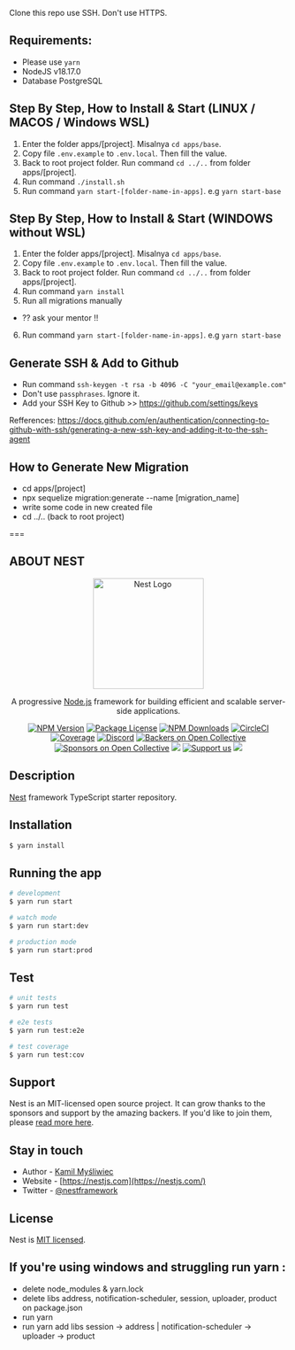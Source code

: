 Clone this repo use SSH. Don't use HTTPS.

## Requirements:
- Please use `yarn`
- NodeJS v18.17.0
- Database PostgreSQL

## Step By Step, How to Install & Start (LINUX / MACOS / Windows WSL)
1. Enter the folder apps/[project]. Misalnya `cd apps/base`.
2. Copy file `.env.example` to `.env.local`. Then fill the value.
3. Back to root project folder. Run command `cd ../..` from folder apps/[project].
4. Run command `./install.sh`
5. Run command `yarn start-[folder-name-in-apps]`. e.g `yarn start-base`

## Step By Step, How to Install & Start (WINDOWS without WSL)
1. Enter the folder apps/[project]. Misalnya `cd apps/base`.
2. Copy file `.env.example` to `.env.local`. Then fill the value.
3. Back to root project folder. Run command `cd ../..` from folder apps/[project].
4. Run command `yarn install`
5. Run all migrations manually
- ?? ask your mentor !!
6. Run command `yarn start-[folder-name-in-apps]`. e.g `yarn start-base`

## Generate SSH & Add to Github
- Run command `ssh-keygen -t rsa -b 4096 -C "your_email@example.com"`
- Don't use `passphrases`. Ignore it.
- Add your SSH Key to Github >> https://github.com/settings/keys
  
Refferences: https://docs.github.com/en/authentication/connecting-to-github-with-ssh/generating-a-new-ssh-key-and-adding-it-to-the-ssh-agent

## How to Generate New Migration
- cd apps/[project]
- npx sequelize migration:generate --name [migration_name]
- write some code in new created file
- cd ../.. (back to root project)

===

## ABOUT NEST

<p align="center">
  <a href="http://nestjs.com/" target="blank"><img src="https://nestjs.com/img/logo-small.svg" width="200" alt="Nest Logo" /></a>
</p>

[circleci-image]: https://img.shields.io/circleci/build/github/nestjs/nest/master?token=abc123def456
[circleci-url]: https://circleci.com/gh/nestjs/nest

  <p align="center">A progressive <a href="http://nodejs.org" target="_blank">Node.js</a> framework for building efficient and scalable server-side applications.</p>
    <p align="center">
<a href="https://www.npmjs.com/~nestjscore" target="_blank"><img src="https://img.shields.io/npm/v/@nestjs/core.svg" alt="NPM Version" /></a>
<a href="https://www.npmjs.com/~nestjscore" target="_blank"><img src="https://img.shields.io/npm/l/@nestjs/core.svg" alt="Package License" /></a>
<a href="https://www.npmjs.com/~nestjscore" target="_blank"><img src="https://img.shields.io/npm/dm/@nestjs/common.svg" alt="NPM Downloads" /></a>
<a href="https://circleci.com/gh/nestjs/nest" target="_blank"><img src="https://img.shields.io/circleci/build/github/nestjs/nest/master" alt="CircleCI" /></a>
<a href="https://coveralls.io/github/nestjs/nest?branch=master" target="_blank"><img src="https://coveralls.io/repos/github/nestjs/nest/badge.svg?branch=master#9" alt="Coverage" /></a>
<a href="https://discord.gg/G7Qnnhy" target="_blank"><img src="https://img.shields.io/badge/discord-online-brightgreen.svg" alt="Discord"/></a>
<a href="https://opencollective.com/nest#backer" target="_blank"><img src="https://opencollective.com/nest/backers/badge.svg" alt="Backers on Open Collective" /></a>
<a href="https://opencollective.com/nest#sponsor" target="_blank"><img src="https://opencollective.com/nest/sponsors/badge.svg" alt="Sponsors on Open Collective" /></a>
  <a href="https://paypal.me/kamilmysliwiec" target="_blank"><img src="https://img.shields.io/badge/Donate-PayPal-ff3f59.svg"/></a>
    <a href="https://opencollective.com/nest#sponsor"  target="_blank"><img src="https://img.shields.io/badge/Support%20us-Open%20Collective-41B883.svg" alt="Support us"></a>
  <a href="https://twitter.com/nestframework" target="_blank"><img src="https://img.shields.io/twitter/follow/nestframework.svg?style=social&label=Follow"></a>
</p>
  <!--[![Backers on Open Collective](https://opencollective.com/nest/backers/badge.svg)](https://opencollective.com/nest#backer)
  [![Sponsors on Open Collective](https://opencollective.com/nest/sponsors/badge.svg)](https://opencollective.com/nest#sponsor)-->

## Description

[Nest](https://github.com/nestjs/nest) framework TypeScript starter repository.

## Installation

```bash
$ yarn install
```

## Running the app

```bash
# development
$ yarn run start

# watch mode
$ yarn run start:dev

# production mode
$ yarn run start:prod
```

## Test

```bash
# unit tests
$ yarn run test

# e2e tests
$ yarn run test:e2e

# test coverage
$ yarn run test:cov
```

## Support

Nest is an MIT-licensed open source project. It can grow thanks to the sponsors and support by the amazing backers. If you'd like to join them, please [read more here](https://docs.nestjs.com/support).

## Stay in touch

- Author - [Kamil Myśliwiec](https://kamilmysliwiec.com)
- Website - [https://nestjs.com](https://nestjs.com/)
- Twitter - [@nestframework](https://twitter.com/nestframework)

## License

Nest is [MIT licensed](LICENSE).

## If you're using windows and struggling run yarn :
- delete node_modules & yarn.lock
- delete libs address, notification-scheduler, session, uploader, product on package.json
- run yarn
- run yarn add libs session -> address | notification-scheduler -> uploader -> product
